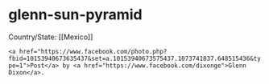 # glenn-sun-pyramid

Country/State: [[Mexico]]

`<a href="https://www.facebook.com/photo.php?fbid=10153940673635437&set=a.10153940673575437.1073741837.648515436&type=1">Post</a> by <a href="https://www.facebook.com/dixonge">Glenn Dixon</a>.`